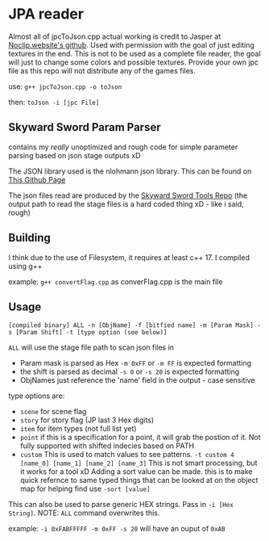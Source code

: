 # JPA reader

Almost all of jpcToJson.cpp actual working is credit to Jasper at [Noclip.website's github](https://github.com/magcius/noclip.website/blob/d7dd9e7212792ad4454cd00d2bdabc2ce78fea07/src/Common/JSYSTEM/JPA.ts#L4983). Used with permission with the goal of just editing textures in the end.
This is not to be used as a complete file reader, the goal will just to change some colors and possible textures. Provide your own jpc file as this repo will not distribute any of the games files.

use: `g++ jpcToJson.cpp -o toJson`

then: `toJson -i [jpc File]`

## Skyward Sword Param Parser

contains my *really* unoptimized and rough code for simple parameter parsing based on json stage outputs xD

The JSON library used is the nlohmann json library. This can be found on [This Github Page](https://github.com/nlohmann/json)

The json files read are produced by the [Skyward Sword Tools Repo](https://github.com/lepelog/skywardsword-tools) (the output path to read the stage files is a hard coded thing xD - like i said, rough)

## Building

I think due to the use of Filesystem, it requires at least c++ 17.
I compiled using g++

example: `g++ convertFlag.cpp` as converFlag.cpp is the main file

## Usage

`[compiled binary] ALL -n [ObjName] -f [bitfied name] -m [Param Mask] -s [Param Shift] -t [type option (see below)]`

`ALL` will use the stage file path to scan json files in

- Param mask is parsed as Hex `-m 0xFF` or `-m FF` is expected formatting
- the shift is parsed as decimal `-s 0` or `-s 20` is expected formatting
- ObjNames just reference the 'name' field in the output - case sensitive

type options are:

- `scene` for scene flag
- `story` for story flag (JP last 3 Hex digits)
- `item`  for item types (not full list yet)
- `point` if this is a specification for a point, it will grab the postion of it. Not fully supported with shifted indecies based on PATH
- `custom` This is used to match values to see patterns. `-t custom 4 [name_0] [name_1] [name_2] [name_3]` This is not smart processing, but it works for a tool xD
Adding a sort value can be made. this is to make quick refernce to same typed things that can be looked at on the object map for helping find use
`-sort [value]`

This can also be used to parse generic HEX strings. Pass in `-i [Hex String]`. NOTE: `ALL` command overwrites this.

example: `-i 0xFABFFFFF -m 0xFF -s 20` will have an ouput of `0xAB`
